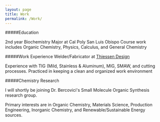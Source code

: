 ```yaml
---
layout: page
title: Work
permalink: /Work/
---
```


#####Education

2nd year Biochemistry Major at Cal Poly San Luis Obispo
Course work includes Organic Chemistry, Physics, Calculus, and General Chemistry

#####Work Experience
Welder/Fabricator at [Thiessen Design](https://www.thiessendesign.com/)

Experience with TIG (Mild, Stainless & Aluminum), MIG, SMAW, and cutting processes. 
Practiced in keeping a clean and organized work environment

#####Chemistry Research

I will shortly be joining Dr. Bercovici's Small Molecule Organic Synthesis research group.


Primary interests are in Organic Chemistry, Materials Science, Production Engineering, Inorganic Chemistry, and Renewable/Sustainable Energy sources.
